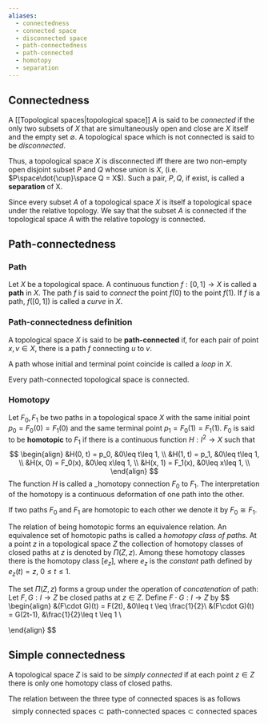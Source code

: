 ```yaml
---
aliases:
  - connectedness
  - connected space
  - disconnected space
  - path-connectedness
  - path-connected
  - homotopy
  - separation
---
```

## Connectedness

A [[Topological spaces|topological space]] $A$ is said to be _connected_ if the only two subsets of $X$ that are simultaneously open and close are $X$ itself and the empty set $\emptyset$. A topological space which is not connected is said to be _disconnected_.

Thus, a topological space $X$ is disconnected iff there are two non-empty open disjoint subset $P$ and $Q$ whose union is $X$, (i.e. $P\space\dot{\cup}\space Q = X$). Such a pair, $P, Q$, if exist, is called a **separation** of X.

Since every subset $A$ of a topological space $X$ is itself a topological space under the relative topology. We say that the subset $A$ is connected if the topological space $A$ with the relative topology is connected.

## Path-connectedness
### Path
Let $X$ be a topological space. A continuous function $f: [0, 1] \to X$ is called a **path** in $X$. The path $f$ is said to _connect_ the point $f(0)$ to the point $f(1)$. If $f$ is a path, $f([0,1])$ is called a _curve_ in $X$.

### Path-connectedness definition
A topological space $X$ is said to be **path-connected** if, for each pair of point $x, v \in X$, there is a path $f$ connecting $u$ to $v$.

A path whose initial and terminal point coincide is called a _loop_ in $X$.

Every path-connected topological space is connected.


### Homotopy
Let $F_0, F_1$ be two paths in a topological space $X$ with the same initial point $p_0 = F_0(0) = F_1(0)$ and the same terminal point $p_1 = F_0(1) = F_1(1)$. $F_0$ is said to be **homotopic** to $F_1$ if there is a continuous function $H: I^2 \to X$ such that
$$
\begin{align}
&H(0, t) = p_0, &0\leq t\leq 1, \\
&H(1, t) = p_1, &0\leq t\leq 1, \\
&H(x, 0) = F_0(x), &0\leq x\leq 1, \\
&H(x, 1) = F_1(x), &0\leq x\leq 1, \\
\end{align}
$$
The function $H$ is called a _homotopy connection $F_0$ to $F_1$.
The interpretation of the homotopy is a continuous deformation of one path into the other.

If two paths $F_0$ and $F_1$ are homotopic to each other we denote it by $F_0 \cong F_1$.

The relation of being homotopic forms an equivalence relation. An equivalence set of homotopic paths is called a _homotopy class of paths_. At a point $z$ in a topological space $Z$ the collection of homotopy classes of closed paths at $z$ is denoted by $\Pi(Z, z)$. Among these homotopy classes there is the homotopy class $[e_z]$, where $e_z$ is the _constant_ path defined by $e_z(t) = z$, $0 \leq t \leq 1$.

The set $\Pi(Z, z)$ forms a group under the operation of _concatenation_ of path: 
Let $F, G: I \to Z$ be closed paths at $z \in Z$. Define $F \cdot G : I \to Z$ by
$$
\begin{align}
&(F\cdot G)(t) = F(2t), &0\leq t \leq \frac{1}{2}\\
&(F\cdot G)(t) = G(2t-1), &\frac{1}{2}\leq t \leq 1 \\

\end{align}
$$

## Simple connectedness
A topological space $Z$ is said to be _simply connected_ if at each point $z \in Z$ there is only one homotopy class of closed paths.

The relation between the three type of connected spaces is as follows
$$\text{simply connected spaces} \subset \text{path-connected spaces} \subset \text{connected spaces}$$